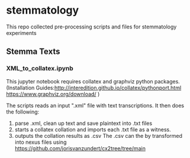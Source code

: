 # stemmatology
This repo collected pre-processing scripts and files for stemmatology experiments
## Stemma Texts
### XML_to_collatex.ipynb
This jupyter notebook requires collatex and graphviz python packages. (Installation Guides:http://interedition.github.io/collatex/pythonport.html  https://www.graphviz.org/download/ )

The scripts reads an input ".xml" file with text transcriptions.
It then does the following:
1. parse .xml, clean up text and save plaintext into .txt files
2. starts a collatex collation and imports each .txt file as a witness.
3. outputs the collation results as .csv
The .csv can the by transformed into nexus files using https://github.com/jorisvanzundert/cx2tree/tree/main 